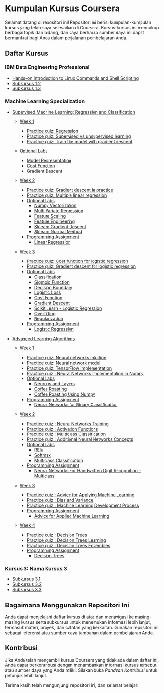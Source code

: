 # Kumpulan Kursus Coursera

Selamat datang di repositori ini! Repositori ini berisi kumpulan-kumpulan kursus yang telah saya selesaikan di Coursera. Kursus-kursus ini mencakup berbagai topik dan bidang, dan saya berharap sumber daya ini dapat bermanfaat bagi Anda dalam perjalanan pembelajaran Anda.

## Daftar Kursus

### IBM Data Engineering Professional
- [Hands-on Introduction to Linux Commands and Shell Scripting](https://github.com/rzladitya/Coursera/tree/07376f501431363556d1ce74761c909375ba28b4/IBM%20Data%20Engineering%20Professional/hands-on-introduction-to-linux-commands-and-shell-scripting)
- [Subkursus 1.2](link_ke_subkursus1.2)
- [Subkursus 1.3](link_ke_subkursus1.3)

### Machine Learning Specialization
- [Supervised Machine Learning: Regression and Classification](https://www.coursera.org/learn/machine-learning?specialization=machine-learning-introduction)
  - [Week 1](https://github.com/rzladitya/Coursera/tree/dff4063e201eb40d96bc89575f8a864248ddfc8d/Machine-Learning-Specialization-Coursera/C1%20-%20Supervised%20Machine%20Learning%20-%20Regression%20and%20Classification/week1)
    - [Practice quiz: Regression](https://github.com/rzladitya/Coursera/tree/32d79317343e7747ed0262e1e369deaf88fa7819/Machine-Learning-Specialization-Coursera/C1%20-%20Supervised%20Machine%20Learning%20-%20Regression%20and%20Classification/week1/Practice%20quiz%20-%20Regression)
    - [Practice quiz: Supervised vs unsupervised learning](https://github.com/rzladitya/Coursera/tree/dff4063e201eb40d96bc89575f8a864248ddfc8d/Machine-Learning-Specialization-Coursera/C1%20-%20Supervised%20Machine%20Learning%20-%20Regression%20and%20Classification/week1/Practice%20quiz%20-%20Supervised%20vs%20unsupervised%20learning)
    - [Practice quiz: Train the model with gradient descent](https://github.com/rzladitya/Coursera/tree/dff4063e201eb40d96bc89575f8a864248ddfc8d/Machine-Learning-Specialization-Coursera/C1%20-%20Supervised%20Machine%20Learning%20-%20Regression%20and%20Classification/week1/Practice%20quiz%20-%20Train%20the%20model%20with%20gradient%20descent)
  - [Optional Labs](https://github.com/rzladitya/Coursera/tree/dff4063e201eb40d96bc89575f8a864248ddfc8d/Machine-Learning-Specialization-Coursera/C1%20-%20Supervised%20Machine%20Learning%20-%20Regression%20and%20Classification/week1/Optional%20Labs)
    - [Model Representation](https://github.com/rzladitya/Coursera/blob/dff4063e201eb40d96bc89575f8a864248ddfc8d/Machine-Learning-Specialization-Coursera/C1%20-%20Supervised%20Machine%20Learning%20-%20Regression%20and%20Classification/week1/Optional%20Labs/C1_W1_Lab03_Model_Representation_Soln.ipynb)
    - [Cost Function](https://github.com/rzladitya/Coursera/blob/dff4063e201eb40d96bc89575f8a864248ddfc8d/Machine-Learning-Specialization-Coursera/C1%20-%20Supervised%20Machine%20Learning%20-%20Regression%20and%20Classification/week1/Optional%20Labs/C1_W1_Lab04_Cost_function_Soln.ipynb)
    - [Gradient Descent](https://github.com/rzladitya/Coursera/blob/dff4063e201eb40d96bc89575f8a864248ddfc8d/Machine-Learning-Specialization-Coursera/C1%20-%20Supervised%20Machine%20Learning%20-%20Regression%20and%20Classification/week1/Optional%20Labs/C1_W1_Lab05_Gradient_Descent_Soln.ipynb)
   
  - [Week 2](https://github.com/rzladitya/Coursera/tree/c201028a244af9fe17ed1e5f9975f8251354e9c4/Machine-Learning-Specialization-Coursera/C1%20-%20Supervised%20Machine%20Learning%20-%20Regression%20and%20Classification/week2) 
  
      - [Practice quiz: Gradient descent in practice](https://github.com/rzladitya/Coursera/tree/c201028a244af9fe17ed1e5f9975f8251354e9c4/Machine-Learning-Specialization-Coursera/C1%20-%20Supervised%20Machine%20Learning%20-%20Regression%20and%20Classification/week2/Practice%20quiz%20-%20Gradient%20descent%20in%20practice)
      - [Practice quiz: Multiple linear regression](https://github.com/rzladitya/Coursera/tree/c201028a244af9fe17ed1e5f9975f8251354e9c4/Machine-Learning-Specialization-Coursera/C1%20-%20Supervised%20Machine%20Learning%20-%20Regression%20and%20Classification/week2/Practice%20quiz%20-%20Multiple%20linear%20regression)
      - [Optional Labs](https://github.com/rzladitya/Coursera/tree/c201028a244af9fe17ed1e5f9975f8251354e9c4/Machine-Learning-Specialization-Coursera/C1%20-%20Supervised%20Machine%20Learning%20-%20Regression%20and%20Classification/week2/Optional%20Labs)
        - [Numpy Vectorization](https://github.com/rzladitya/Coursera/blob/c201028a244af9fe17ed1e5f9975f8251354e9c4/Machine-Learning-Specialization-Coursera/C1%20-%20Supervised%20Machine%20Learning%20-%20Regression%20and%20Classification/week2/Optional%20Labs/C1_W2_Lab01_Python_Numpy_Vectorization_Soln.ipynb)
        - [Multi Variate Regression](https://github.com/rzladitya/Coursera/blob/c201028a244af9fe17ed1e5f9975f8251354e9c4/Machine-Learning-Specialization-Coursera/C1%20-%20Supervised%20Machine%20Learning%20-%20Regression%20and%20Classification/week2/Optional%20Labs/C1_W2_Lab02_Multiple_Variable_Soln.ipynb)
        - [Feature Scaling](https://github.com/rzladitya/Coursera/blob/c201028a244af9fe17ed1e5f9975f8251354e9c4/Machine-Learning-Specialization-Coursera/C1%20-%20Supervised%20Machine%20Learning%20-%20Regression%20and%20Classification/week2/Optional%20Labs/C1_W2_Lab03_Feature_Scaling_and_Learning_Rate_Soln.ipynb)
        - [Feature Engineering](https://github.com/rzladitya/Coursera/blob/c201028a244af9fe17ed1e5f9975f8251354e9c4/Machine-Learning-Specialization-Coursera/C1%20-%20Supervised%20Machine%20Learning%20-%20Regression%20and%20Classification/week2/Optional%20Labs/C1_W2_Lab04_FeatEng_PolyReg_Soln.ipynb)
        - [Sklearn Gradient Descent](https://github.com/rzladitya/Coursera/blob/c201028a244af9fe17ed1e5f9975f8251354e9c4/Machine-Learning-Specialization-Coursera/C1%20-%20Supervised%20Machine%20Learning%20-%20Regression%20and%20Classification/week2/Optional%20Labs/C1_W2_Lab05_Sklearn_GD_Soln.ipynb)
        - [Sklearn Normal Method](https://github.com/rzladitya/Coursera/blob/c201028a244af9fe17ed1e5f9975f8251354e9c4/Machine-Learning-Specialization-Coursera/C1%20-%20Supervised%20Machine%20Learning%20-%20Regression%20and%20Classification/week2/Optional%20Labs/C1_W2_Lab06_Sklearn_Normal_Soln.ipynb)
      - [Programming Assignment](https://github.com/rzladitya/Coursera/tree/c201028a244af9fe17ed1e5f9975f8251354e9c4/Machine-Learning-Specialization-Coursera/C1%20-%20Supervised%20Machine%20Learning%20-%20Regression%20and%20Classification/week2/C1W2A1)
        - [Linear Regression](https://github.com/rzladitya/Coursera/blob/c201028a244af9fe17ed1e5f9975f8251354e9c4/Machine-Learning-Specialization-Coursera/C1%20-%20Supervised%20Machine%20Learning%20-%20Regression%20and%20Classification/week2/C1W2A1/C1_W2_Linear_Regression.ipynb)
       
  - [Week 3](https://github.com/rzladitya/Coursera/tree/b0438ddb33efa45af91bea83fd12f1d0e4dc1d3a/Machine-Learning-Specialization-Coursera/C1%20-%20Supervised%20Machine%20Learning%20-%20Regression%20and%20Classification/week3)
  
      - [Practice quiz: Cost function for logistic regression](https://github.com/rzladitya/Coursera/tree/b0438ddb33efa45af91bea83fd12f1d0e4dc1d3a/Machine-Learning-Specialization-Coursera/C1%20-%20Supervised%20Machine%20Learning%20-%20Regression%20and%20Classification/week3/Practice%20quiz%20-%20Cost%20function%20for%20logistic%20regression)
      - [Practice quiz: Gradient descent for logistic regression](https://github.com/rzladitya/Coursera/tree/b0438ddb33efa45af91bea83fd12f1d0e4dc1d3a/Machine-Learning-Specialization-Coursera/C1%20-%20Supervised%20Machine%20Learning%20-%20Regression%20and%20Classification/week3/Practice%20quiz%20-%20Gradient%20descent%20for%20logistic%20regression)
      - [Optional Labs](https://github.com/rzladitya/Coursera/tree/b0438ddb33efa45af91bea83fd12f1d0e4dc1d3a/Machine-Learning-Specialization-Coursera/C1%20-%20Supervised%20Machine%20Learning%20-%20Regression%20and%20Classification/week3/Optional%20Labs)
          - [Classification](https://github.com/rzladitya/Coursera/blob/b0438ddb33efa45af91bea83fd12f1d0e4dc1d3a/Machine-Learning-Specialization-Coursera/C1%20-%20Supervised%20Machine%20Learning%20-%20Regression%20and%20Classification/week3/Optional%20Labs/C1_W3_Lab01_Classification_Soln.ipynb)
          - [Sigmoid Function](https://github.com/rzladitya/Coursera/blob/b0438ddb33efa45af91bea83fd12f1d0e4dc1d3a/Machine-Learning-Specialization-Coursera/C1%20-%20Supervised%20Machine%20Learning%20-%20Regression%20and%20Classification/week3/Optional%20Labs/C1_W3_Lab02_Sigmoid_function_Soln.ipynb)
          - [Decision Boundary](https://github.com/rzladitya/Coursera/blob/b0438ddb33efa45af91bea83fd12f1d0e4dc1d3a/Machine-Learning-Specialization-Coursera/C1%20-%20Supervised%20Machine%20Learning%20-%20Regression%20and%20Classification/week3/Optional%20Labs/C1_W3_Lab03_Decision_Boundary_Soln.ipynb)
          - [Logistic Loss](https://github.com/rzladitya/Coursera/blob/b0438ddb33efa45af91bea83fd12f1d0e4dc1d3a/Machine-Learning-Specialization-Coursera/C1%20-%20Supervised%20Machine%20Learning%20-%20Regression%20and%20Classification/week3/Optional%20Labs/C1_W3_Lab04_LogisticLoss_Soln.ipynb)
          - [Cost Function](https://github.com/rzladitya/Coursera/blob/b0438ddb33efa45af91bea83fd12f1d0e4dc1d3a/Machine-Learning-Specialization-Coursera/C1%20-%20Supervised%20Machine%20Learning%20-%20Regression%20and%20Classification/week3/Optional%20Labs/C1_W3_Lab05_Cost_Function_Soln.ipynb)
          - [Gradient Descent](https://github.com/rzladitya/Coursera/blob/b0438ddb33efa45af91bea83fd12f1d0e4dc1d3a/Machine-Learning-Specialization-Coursera/C1%20-%20Supervised%20Machine%20Learning%20-%20Regression%20and%20Classification/week3/Optional%20Labs/C1_W3_Lab06_Gradient_Descent_Soln.ipynb)
          - [Scikit Learn - Logistic Regression](https://github.com/rzladitya/Coursera/blob/b0438ddb33efa45af91bea83fd12f1d0e4dc1d3a/Machine-Learning-Specialization-Coursera/C1%20-%20Supervised%20Machine%20Learning%20-%20Regression%20and%20Classification/week3/Optional%20Labs/C1_W3_Lab07_Scikit_Learn_Soln.ipynb)
          - [Overfitting](https://github.com/rzladitya/Coursera/blob/b0438ddb33efa45af91bea83fd12f1d0e4dc1d3a/Machine-Learning-Specialization-Coursera/C1%20-%20Supervised%20Machine%20Learning%20-%20Regression%20and%20Classification/week3/Optional%20Labs/C1_W3_Lab08_Overfitting_Soln.ipynb)
          - [Regularization](https://github.com/rzladitya/Coursera/blob/b0438ddb33efa45af91bea83fd12f1d0e4dc1d3a/Machine-Learning-Specialization-Coursera/C1%20-%20Supervised%20Machine%20Learning%20-%20Regression%20and%20Classification/week3/Optional%20Labs/C1_W3_Lab09_Regularization_Soln.ipynb)
      - [Programming Assignment](https://github.com/rzladitya/Coursera/tree/b0438ddb33efa45af91bea83fd12f1d0e4dc1d3a/Machine-Learning-Specialization-Coursera/C1%20-%20Supervised%20Machine%20Learning%20-%20Regression%20and%20Classification/week3/C1W3A1)
        - [Logistic Regression](https://github.com/rzladitya/Coursera/blob/b0438ddb33efa45af91bea83fd12f1d0e4dc1d3a/Machine-Learning-Specialization-Coursera/C1%20-%20Supervised%20Machine%20Learning%20-%20Regression%20and%20Classification/week3/C1W3A1/C1_W3_Logistic_Regression.ipynb)

          
- [Advanced Learning Algorithms](https://www.coursera.org/learn/advanced-learning-algorithms?specialization=machine-learning-introduction)
  - [Week 1](https://github.com/rzladitya/Coursera/tree/63c218feba9c68c5f0848764aa89c0d57fe5a904/Machine-Learning-Specialization-Coursera/C2%20-%20Advanced%20Learning%20Algorithms/week1)
    - [Practice quiz: Neural networks intuition](https://github.com/rzladitya/Coursera/tree/63c218feba9c68c5f0848764aa89c0d57fe5a904/Machine-Learning-Specialization-Coursera/C2%20-%20Advanced%20Learning%20Algorithms/week1/Practice%20quiz%20-%20Neural%20networks%20intuition)
    - [Practice quiz: Neural network model](https://github.com/rzladitya/Coursera/tree/63c218feba9c68c5f0848764aa89c0d57fe5a904/Machine-Learning-Specialization-Coursera/C2%20-%20Advanced%20Learning%20Algorithms/week1/Practice%20quiz%20-%20Neural%20network%20model)
    - [Practice quiz: TensorFlow implementation](https://github.com/rzladitya/Coursera/tree/63c218feba9c68c5f0848764aa89c0d57fe5a904/Machine-Learning-Specialization-Coursera/C2%20-%20Advanced%20Learning%20Algorithms/week1/Practice%20quiz%20-%20TensorFlow%20implementation)
    - [Practice quiz : Neural Networks Implementation in Numpy](https://github.com/rzladitya/Coursera/tree/63c218feba9c68c5f0848764aa89c0d57fe5a904/Machine-Learning-Specialization-Coursera/C2%20-%20Advanced%20Learning%20Algorithms/week1/Practice-Quiz-Neural-Networks-Implementation-in-python)
    - [Optional Labs](https://github.com/rzladitya/Coursera/tree/63c218feba9c68c5f0848764aa89c0d57fe5a904/Machine-Learning-Specialization-Coursera/C2%20-%20Advanced%20Learning%20Algorithms/week1/optional-labs)
      - [Neurons and Layers](https://github.com/rzladitya/Coursera/blob/63c218feba9c68c5f0848764aa89c0d57fe5a904/Machine-Learning-Specialization-Coursera/C2%20-%20Advanced%20Learning%20Algorithms/week1/optional-labs/C2_W1_Lab01_Neurons_and_Layers.ipynb)
      - [Coffee Roasting](https://github.com/rzladitya/Coursera/blob/63c218feba9c68c5f0848764aa89c0d57fe5a904/Machine-Learning-Specialization-Coursera/C2%20-%20Advanced%20Learning%20Algorithms/week1/optional-labs/C2_W1_Lab02_CoffeeRoasting_TF.ipynb)
      - [Coffee Roasting Using Numpy](https://github.com/rzladitya/Coursera/blob/63c218feba9c68c5f0848764aa89c0d57fe5a904/Machine-Learning-Specialization-Coursera/C2%20-%20Advanced%20Learning%20Algorithms/week1/optional-labs/C2_W1_Lab03_CoffeeRoasting_Numpy.ipynb)
    - [Programming Assignment](https://github.com/rzladitya/Coursera/tree/63c218feba9c68c5f0848764aa89c0d57fe5a904/Machine-Learning-Specialization-Coursera/C2%20-%20Advanced%20Learning%20Algorithms/week1/C2W1A1)
      - [Neural Networks for Binary Classification](https://github.com/rzladitya/Coursera/blob/63c218feba9c68c5f0848764aa89c0d57fe5a904/Machine-Learning-Specialization-Coursera/C2%20-%20Advanced%20Learning%20Algorithms/week1/C2W1A1/C2_W1_Assignment.ipynb)

  - [Week 2](https://github.com/rzladitya/Coursera/tree/01402c90d54a255f99a343fa4e14422ca9b008ff/Machine-Learning-Specialization-Coursera/C2%20-%20Advanced%20Learning%20Algorithms/week2)
      - [Practice quiz : Neural Networks Training](https://github.com/rzladitya/Coursera/tree/01402c90d54a255f99a343fa4e14422ca9b008ff/Machine-Learning-Specialization-Coursera/C2%20-%20Advanced%20Learning%20Algorithms/week2/Practice-Quiz-Neural-Network-Training)
      - [Practice quiz : Activation Functions](https://github.com/rzladitya/Coursera/tree/01402c90d54a255f99a343fa4e14422ca9b008ff/Machine-Learning-Specialization-Coursera/C2%20-%20Advanced%20Learning%20Algorithms/week2/Practice-Quiz-Activation-Functions)
      - [Practice quiz : Multiclass Classification](https://github.com/rzladitya/Coursera/tree/01402c90d54a255f99a343fa4e14422ca9b008ff/Machine-Learning-Specialization-Coursera/C2%20-%20Advanced%20Learning%20Algorithms/week2/Practice-quiz-Multiclass-Classification)
      - [Practice quiz : Additional Neural Networks Concepts](https://github.com/rzladitya/Coursera/tree/01402c90d54a255f99a343fa4e14422ca9b008ff/Machine-Learning-Specialization-Coursera/C2%20-%20Advanced%20Learning%20Algorithms/week2/Practice-Quiz-Additional-Neural-Network-Concepts)
      - [Optional Labs](https://github.com/rzladitya/Coursera/tree/01402c90d54a255f99a343fa4e14422ca9b008ff/Machine-Learning-Specialization-Coursera/C2%20-%20Advanced%20Learning%20Algorithms/week2/optional-labs)
          - [RElu](https://github.com/rzladitya/Coursera/blob/01402c90d54a255f99a343fa4e14422ca9b008ff/Machine-Learning-Specialization-Coursera/C2%20-%20Advanced%20Learning%20Algorithms/week2/optional-labs/C2_W2_Relu.ipynb)
          - [Softmax](https://github.com/rzladitya/Coursera/blob/01402c90d54a255f99a343fa4e14422ca9b008ff/Machine-Learning-Specialization-Coursera/C2%20-%20Advanced%20Learning%20Algorithms/week2/optional-labs/C2_W2_SoftMax.ipynb)
          - [Multiclass Classification](https://github.com/rzladitya/Coursera/blob/01402c90d54a255f99a343fa4e14422ca9b008ff/Machine-Learning-Specialization-Coursera/C2%20-%20Advanced%20Learning%20Algorithms/week2/optional-labs/C2_W2_Multiclass_TF.ipynb)
      - [Programming Assignment](https://github.com/rzladitya/Coursera/tree/01402c90d54a255f99a343fa4e14422ca9b008ff/Machine-Learning-Specialization-Coursera/C2%20-%20Advanced%20Learning%20Algorithms/week2/C2W2A1)
        - [Neural Networks For Handwritten Digit Recognition - Multiclass](https://github.com/rzladitya/Coursera/blob/01402c90d54a255f99a343fa4e14422ca9b008ff/Machine-Learning-Specialization-Coursera/C2%20-%20Advanced%20Learning%20Algorithms/week2/C2W2A1/C2_W2_Assignment.ipynb)
  
  - [Week 3]()
      - [Practice quiz : Advice for Applying Machine Learning]()    
      - [Practice quiz : Bias and Variance]()
      - [Practice quiz : Machine Learning Development Process]()
      - [Programming Assignment]()
          - [Advice for Applied Machine Learning]()
  
  - [Week 4]()
      - [Practice quiz : Decision Trees]()
      - [Practice quiz : Decision Trees Learning]()
      - [Practice quiz : Decision Trees Ensembles]()
      - [Programming Assignment]()
          - [Decision Trees]()
  
### Kursus 3: Nama Kursus 3
- [Subkursus 3.1](link_ke_subkursus3.1)
- [Subkursus 3.2](link_ke_subkursus3.2)
- [Subkursus 3.3](link_ke_subkursus3.3)

## Bagaimana Menggunakan Repositori Ini

Anda dapat menjelajahi daftar kursus di atas dan menavigasi ke masing-masing kursus serta subkursus untuk menemukan informasi lebih lanjut, termasuk materi, proyek, dan catatan yang berkaitan. Gunakan repositori ini sebagai referensi atau sumber daya tambahan dalam pembelajaran Anda.

## Kontribusi

Jika Anda telah mengambil kursus Coursera yang tidak ada dalam daftar ini, Anda dapat berkontribusi dengan menambahkan informasi kursus tersebut atau sumber daya yang Anda miliki. Silakan buka _Panduan Kontribusi_ untuk petunjuk lebih lanjut.

Terima kasih telah mengunjungi repositori ini, dan selamat belajar!
